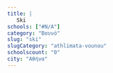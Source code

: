 ```yaml
---
title: |
   Ski
schools: ["#N/A"]
category: "Βουνό"
slug: "ski"
slugCategory: "athlimata-vounou"
schoolscount: "0"
city: "Αθήνα"
---
```


